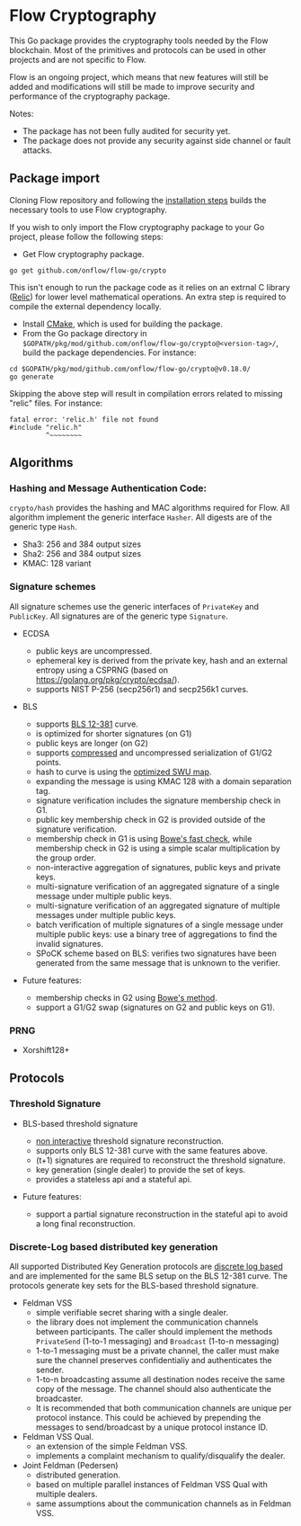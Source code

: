 # Flow Cryptography

This Go package provides the cryptography tools needed by the Flow blockchain.
Most of the primitives and protocols can be used in other projects and are not specific to Flow.

Flow is an ongoing project, which means that new features will still be added and modifications will still be made to improve security and performance of the cryptography package.

Notes:
   - The package has not been fully audited for security yet.
   - The package does not provide any security against side channel or fault attacks.

## Package import

Cloning Flow repository and following the [installation steps](https://github.com/onflow/flow-go) builds the necessary tools to use Flow cryptography.

If you wish to only import the Flow cryptography package to your Go project, please follow the following steps:

- Get Flow cryptography package.
```
go get github.com/onflow/flow-go/crypto
```

This isn't enough to run the package code as it relies on an extrnal C library ([Relic](https://github.com/relic-toolkit/relic)) for lower level mathematical operations. An extra step is required to compile the external dependency locally. 

- Install [CMake](https://cmake.org/install/), which is used for building the package.
- From the Go package directory in `$GOPATH/pkg/mod/github.com/onflow/flow-go/crypto@<version-tag>/`, build the package dependencies. For instance:
```
cd $GOPATH/pkg/mod/github.com/onflow/flow-go/crypto@v0.18.0/
go generate
```

Skipping the above step will result in compilation errors related to missing "relic" files. For instance:
```
fatal error: 'relic.h' file not found
#include "relic.h"
         ^~~~~~~~~
```

## Algorithms

### Hashing and Message Authentication Code:

`crypto/hash` provides the hashing and MAC algorithms required for Flow. All algorithm implement the generic interface `Hasher`. All digests are of the generic type `Hash`.

 * Sha3: 256 and 384 output sizes
 * Sha2: 256 and 384 output sizes
 * KMAC: 128 variant

### Signature schemes

All signature schemes use the generic interfaces of `PrivateKey` and `PublicKey`. All signatures are of the generic type `Signature`.

 * ECDSA
    * public keys are uncompressed.
    * ephemeral key is derived from the private key, hash and an external entropy using a CSPRNG (based on https://golang.org/pkg/crypto/ecdsa/).
    * supports NIST P-256 (secp256r1) and secp256k1 curves.

 * BLS
    * supports [BLS 12-381](https://electriccoin.co/blog/new-snark-curve/) curve.
    * is optimized for shorter signatures (on G1)
    * public keys are longer (on G2)
    * supports [compressed](https://www.ietf.org/archive/id/draft-irtf-cfrg-pairing-friendly-curves-08.html#name-zcash-serialization-format-) and uncompressed serialization of G1/G2 points.
    * hash to curve is using the [optimized SWU map](https://eprint.iacr.org/2019/403.pdf).
    * expanding the message is using KMAC 128 with a domain separation tag.
    * signature verification includes the signature membership check in G1.
    * public key membership check in G2 is provided outside of the signature verification.
    * membership check in G1 is using [Bowe's fast check](https://eprint.iacr.org/2019/814.pdf), while membership check in G2 is using a simple scalar multiplication by the group order.
    * non-interactive aggregation of signatures, public keys and private keys.
    * multi-signature verification of an aggregated signature of a single message under multiple public keys.
    * multi-signature verification of an aggregated signature of multiple messages under multiple public keys.
    * batch verification of multiple signatures of a single message under multiple
    public keys: use a binary tree of aggregations to find the invalid signatures.
    * SPoCK scheme based on BLS: verifies two signatures have been generated from the same message that is unknown to the verifier.

 * Future features:
    * membership checks in G2 using [Bowe's method](https://eprint.iacr.org/2019/814.pdf).
    * support a G1/G2 swap (signatures on G2 and public keys on G1).

### PRNG

 * Xorshift128+

## Protocols

### Threshold Signature

 * BLS-based threshold signature
    * [non interactive](https://www.iacr.org/archive/pkc2003/25670031/25670031.pdf) threshold signature reconstruction.
    * supports only BLS 12-381 curve with the same features above.
    * (t+1) signatures are required to reconstruct the threshold signature.
    * key generation (single dealer) to provide the set of keys.
    * provides a stateless api and a stateful api.

 * Future features:
    * support a partial signature reconstruction in the stateful api to avoid a long final reconstruction.


### Discrete-Log based distributed key generation

All supported Distributed Key Generation protocols are [discrete log based](http://citeseerx.ist.psu.edu/viewdoc/download?doi=10.1.1.50.2737&rep=rep1&type=pdf) and are implemented for the same BLS setup on the BLS 12-381 curve. The protocols generate key sets for the BLS-based threshold signature.

 * Feldman VSS
    * simple verifiable secret sharing with a single dealer.
    * the library does not implement the communication channels between participants. The caller should implement the methods `PrivateSend` (1-to-1 messaging) and `Broadcast` (1-to-n messaging)
    * 1-to-1 messaging must be a private channel, the caller must make sure the channel preserves confidentialiy and authenticates the sender.
    * 1-to-n broadcasting assume all destination nodes receive the same copy of the message. The channel should also authenticate the broadcaster.
    * It is recommended that both communication channels are unique per protocol instance. This could be achieved by prepending the messages to send/broadcast by a unique protocol instance ID.
 * Feldman VSS Qual.
    * an extension of the simple Feldman VSS.
    * implements a complaint mechanism to qualify/disqualify the dealer.
 * Joint Feldman (Pedersen)
    * distributed generation.
    * based on multiple parallel instances of Feldman VSS Qual with multiple dealers.
    * same assumptions about the communication channels as in Feldman VSS.






